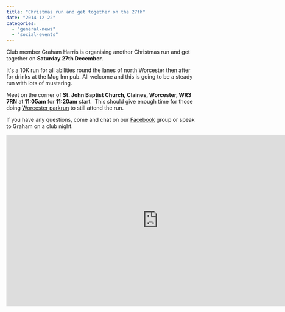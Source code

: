 ```yaml
---
title: "Christmas run and get together on the 27th"
date: "2014-12-22"
categories: 
  - "general-news"
  - "social-events"
---
```


Club member Graham Harris is organising another Christmas run and get together on **Saturday 27th December**.

It's a 10K run for all abilities round the lanes of north Worcester then after for drinks at the Mug Inn pub. All welcome and this is going to be a steady run with lots of mustering.

Meet on the corner of **St. John Baptist Church, Claines, Worcester, WR3 7RN** at **11:05am** for **11:20am** start.  This should give enough time for those doing [Worcester parkrun](http://www.parkrun.org.uk/worcester/) to still attend the run.

If you have any questions, come and chat on our [Facebook](http://www.facebook.com/groups/blackpearjoggers/) group or speak to Graham on a club night.

<iframe style="border: 0;" src="https://www.google.com/maps/embed?pb=!1m18!1m12!1m3!1d2443.8536183934875!2d-2.2178856373107907!3d52.22787722901425!2m3!1f0!2f0!3f0!3m2!1i1024!2i768!4f13.1!3m3!1m2!1s0x0000000000000000%3A0x6fb874dfa0dcdbf1!2sSaint+John+Baptist+Claines!5e0!3m2!1sen!2suk!4v1419237692211" width="795" height="450" frameborder="0"></iframe>
